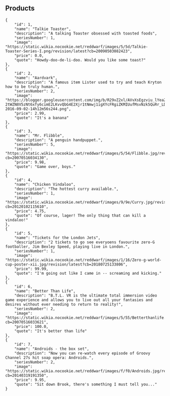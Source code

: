 ## Products

    {
        "id": 1,
        "name": "Talkie Toaster",
        "description": "A talking Toaster obsessed with toasted foods",
        "seriesNumber": 1,
        "image": "https://static.wikia.nocookie.net/reddwarf/images/5/5d/Talkie-Toaster-Series-I.png/revision/latest?cb=20090503082423",
        "price": 0.0,
        "quote": "Howdy-doo-de-li-doo. Would you like some toast?"
    },
    {
        "id": 2,
        "name": "Aardvark",
        "description": "A famous item Lister used to try and teach Kryton how to be truly human.",
        "seriesNumber": 2,
        "image": "https://blogger.googleusercontent.com/img/b/R29vZ2xl/AVvXsEgzviu_lYea2O9yBvnj-2tWZN8V5zNt6xfy6cimE2LKvvQbG4E2Xjr1tNmwj1igXYcFRgiZKMIUufMsvNzk5QuRr_LD6kkaIrrBmZ0sEhK80v0Rrfp7g1gQaebQmjEnFhiQzm25RNWBNmii/s1600/vlcsnap-2016-09-02-14h12m56s244.png",
        "price": 2.99,
        "quote": "It's a banana"
    },
    {
        "id": 3,
        "name": "Mr. Flibble",
        "description": "A penguin handpuppet.",
        "seriesNumber": 5,
        "image": "https://static.wikia.nocookie.net/reddwarf/images/5/54/Flibble.jpg/revision/latest?cb=20070516034130",
        "price": 9.98,
        "quote": "Game over, boys."
    },
    {
        "id": 4,
        "name": "Chicken Vindaloo",
        "description": "The hottest curry available.",
        "seriesNumber": 1,
        "image": "https://static.wikia.nocookie.net/reddwarf/images/9/9e/Curry.jpg/revision/latest?cb=20120102115610",
        "price": 4.75,
        "quote": "Of course, lager! The only thing that can kill a vindaloo!"
    },
    {
        "id": 5,
        "name": "Tickets for the London Jets",
        "description": "2 tickets to go see everyoens favourite zero-G footballer, Jim Bexley Speed, playing live in London.",
        "seriesNumber": 1,
        "image": "https://static.wikia.nocookie.net/reddwarf/images/1/16/Zero-g-world-cup-poster-xii.jpg/revision/latest?cb=20180725133806",
        "price": 99.99,
        "quote": "I'm going out like I came in -- screaming and kicking."
    },
    {
        "id": 6,
        "name": "Better Than Life",
        "description": "B.T.L. VR is the ultimate total immersion video game experience and allows you to live out all your fantasies and desires without ever needing to return to reality!",
        "seriesNumber": 2,
        "image": "https://static.wikia.nocookie.net/reddwarf/images/5/55/Betterthanlife.png/revision/latest?cb=20070516033621",
        "price": 100.0,
        "quote": "It's better than life"
    },
    {
        "id": 7,
        "name": "Androids - the box set",
        "description": "Now you can re-watch every episode of Groovy Channel 27s hit soap opera: Androids.",
        "seriesNumber": 2,
        "image": "https://static.wikia.nocookie.net/reddwarf/images/f/f0/Androids.jpg/revision/latest?cb=20140319191350",
        "price": 9.95,
        "quote": "Sit down Brook, there's something I must tell you..."
    }

